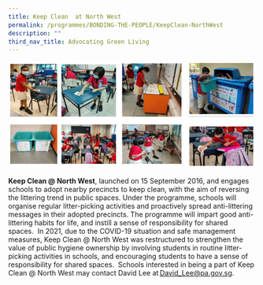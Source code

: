 ```yaml
---
title: Keep Clean  at North West
permalink: /programmes/BONDING-THE-PEOPLE/KeepClean-NorthWest
description: ""
third_nav_title: Advocating Green Living
---
```

<meta name="description" content="Keep Clean at North West">


![](/images/Keep%20Clean%201.png)

**Keep Clean @ North West**, launched on 15 September 2016, and engages schools to adopt nearby precincts to keep clean, with the aim of reversing the littering trend in public spaces. Under the programme, schools will organise regular litter-picking activities and proactively spread anti-littering messages in their adopted precincts. The programme will impart good anti-littering habits for life, and instill a sense of responsibility for shared spaces.  In 2021, due to the COVID-19 situation and safe management measures, Keep Clean @ North West was restructured to strengthen the value of public hygiene ownership by involving students in routine litter-picking activities in schools, and encouraging students to have a sense of responsibility for shared spaces.  Schools interested in being a part of Keep Clean @ North West may contact David Lee at [David\_Lee@pa.gov.sg](mailto:David_Lee@pa.gov.sg).